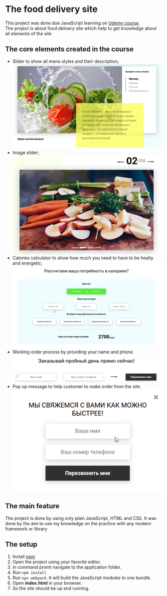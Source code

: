 # The food delivery site

This project was done due JavaScript learning on [Udemy course](https://www.udemy.com/course/javascript_full/).  
The project is about food delivery site which help to get knowledge about all elements of the site

## The core elements created in the course

-   Slider to show all menu styles and their description;
    ![Menu slider](/ReadmeImages/FoodStyle.png "Menu slider")
-   Image slider;
    ![Image slider](/ReadmeImages/photos.png "Yummy food!")
-   Calories calculator to show how much you need to have to be healty and energetic;
    ![Calories calculator](/ReadmeImages/calculator.png "Calories calculator")
-   Working order process by providing your name and phone.
    ![Order](/ReadmeImages/callme.png "Order panel")
-   Pop up message to help customer to make order from the site.
    ![Pop up message](/ReadmeImages/popup.png "Do you want to order?")

## The main feature

The project is done by using only plain JavaScript, HTML and CSS.
It was done by the aim to use my knowledge on the practice with any modern framework or library

## The setup

1. Install [npm](https://www.npmjs.com/get-npm)
1. Open the project using your favorite editor.
1. In command promt navigate to the application folder.
1. Run `npm install`
1. Run `npx webpack`. It will build the JavaScript modules to one bundle.
1. Open **index.html** in your browser.
1. So the site should be up and running.
